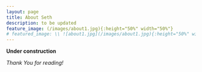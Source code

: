 ```yaml
---
layout: page
title: About Seth
description: to be updated
feature_image: (/images/about1.jpg){:height="50%" width="50%"}
# featured_image: \\ ![about1.jpg](/images/about1.jpg){:height="50%" width="50%"}
---
```


**Under construction** 

*Thank You for reading!*
